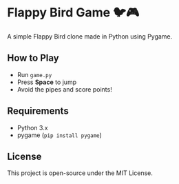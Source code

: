 # Flappy Bird Game 🐦🎮
A simple Flappy Bird clone made in Python using Pygame.

## How to Play
- Run `game.py`
- Press **Space** to jump
- Avoid the pipes and score points!

## Requirements
- Python 3.x
- pygame (`pip install pygame`)


## License
This project is open-source under the MIT License.
